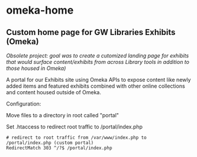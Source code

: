 # omeka-home
Custom home page for GW Libraries Exhibits (Omeka)
--------------------------------------------------

*Obsolete project: goal was to create a cutomized landing page for exhibits that would surface content/exhibits from across Library tools in addition to those housed in Omeka)*

A portal for our Exhibits site using Omeka APIs to expose content like newly added items and featured exhibits combined with other online collections and content housed outside of Omeka.

Configuration:

Move files to a directory in root called "portal"

Set .htaccess to redirect root traffic to /portal/index.php
```
# redirect to root traffic from /var/www/index.php to /portal/index.php (custom portal) 
RedirectMatch 303 ^/?$ /portal/index.php
```
